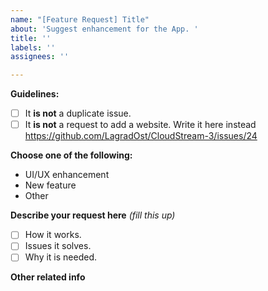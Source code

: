 ```yaml
---
name: "[Feature Request] Title"
about: 'Suggest enhancement for the App. '
title: ''
labels: ''
assignees: ''

---
```


**Guidelines:**
- [ ] It **is not** a duplicate issue.
- [ ] It **is not** a request to add a website. Write it here instead https://github.com/LagradOst/CloudStream-3/issues/24

**Choose one of the following:**
- UI/UX enhancement
- New feature
- Other

**Describe your request here** *(fill this up)*
- [ ] How it works.
- [ ] Issues it solves.
- [ ] Why it is needed.

**Other related info**

